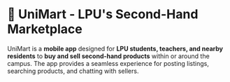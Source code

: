 # 🛒 UniMart - LPU's Second-Hand Marketplace

UniMart is a **mobile app** designed for **LPU students, teachers, and nearby residents** to **buy and sell second-hand products** within or around the campus. The app provides a seamless experience for posting listings, searching products, and chatting with sellers.
